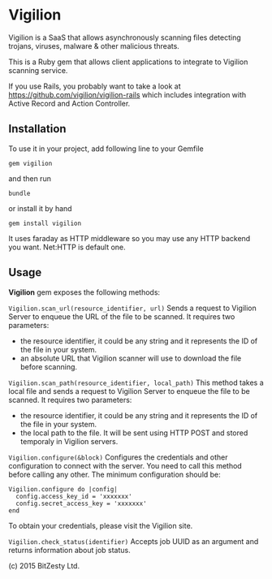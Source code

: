 # Vigilion
Vigilion is a SaaS that allows asynchronously scanning files
detecting trojans, viruses, malware & other malicious threats.

This is a Ruby gem that allows client applications to integrate to
Vigilion scanning service.

If you use Rails, you probably want to take a look at
https://github.com/vigilion/vigilion-rails which includes
integration with Active Record and Action Controller.

## Installation

To use it in your project, add following line to your Gemfile

`gem vigilion`

and then run

`bundle`

or install it by hand

`gem install vigilion`

It uses faraday as HTTP middleware so you may use any HTTP
backend you want. Net:HTTP is default one.

## Usage

**Vigilion** gem exposes the following methods:

`Vigilion.scan_url(resource_identifier, url)`
Sends a request to Vigilion Server to enqueue the URL of the
file to be scanned.
It requires two parameters:
 * the resource identifier, it could be any string and it
represents the ID of the file in your system.
 * an absolute URL that Vigilion scanner will use to download
the file before scanning.

`Vigilion.scan_path(resource_identifier, local_path)`
This method takes a local file and sends a request to Vigilion
Server to enqueue the file to be scanned.
It requires two parameters:
 * the resource identifier, it could be any string and it
represents the ID of the file in your system.
 * the local path to the file. It will be sent using HTTP POST
and stored temporaly in Vigilion servers.

`Vigilion.configure(&block)`
Configures the credentials and other configuration to connect with
the server.
You need to call this method before calling any other.
The minimum configuration should be:
```
Vigilion.configure do |config|
  config.access_key_id = 'xxxxxxx'
  config.secret_access_key = 'xxxxxxx'
end
```
To obtain your credentials, please visit the Vigilion site.

`Vigilion.check_status(identifier)`
Accepts job UUID as an argument and returns information about
job status.

(c) 2015 BitZesty Ltd.

